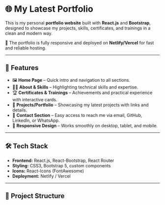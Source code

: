 # 🌐 My Latest Portfolio

This is my personal **portfolio website** built with **React.js** and **Bootstrap**, designed to showcase my projects, skills, certificates, and trainings in a clean and modern way.  

🚀 The portfolio is fully responsive and deployed on **Netlify/Vercel** for fast and reliable hosting.

---

## 📌 Features

- 🖼️ **Home Page** – Quick intro and navigation to all sections.  
- 👨‍💻 **About & Skills** – Highlighting technical skills and expertise.  
- 🏆 **Certificates & Trainings** – Achievements and practical experience with interactive cards.  
- 💼 **Projects/Portfolio** – Showcasing my latest projects with links and details.  
- 📩 **Contact Section** – Easy access to reach me via email, GitHub, LinkedIn, or WhatsApp.  
- 📱 **Responsive Design** – Works smoothly on desktop, tablet, and mobile.  

---

## 🛠️ Tech Stack

- **Frontend:** React.js, React-Bootstrap, React Router  
- **Styling:** CSS3, Bootstrap 5, custom components  
- **Icons:** React-Icons (FontAwesome)  
- **Deployment:** Netlify / Vercel  

---

## 📂 Project Structure

